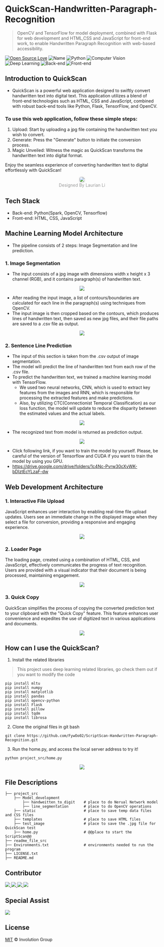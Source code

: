 # QuickScan-Handwritten-Paragraph-Recognition
> OpenCV and TensorFlow for model deployment, combined with Flask for web 
> development and HTML,CSS and JavaScript for front-end work, to enable Handwritten Paragraph 
> Recognition with web-based accessibility.

[![Open Source Love](https://badges.frapsoft.com/os/v2/open-source.svg?v=103)](https://github.com/FywOo02/Boston-House-Pricing-Forecast)
![Name](https://badgen.net/badge/Author/Owen&Laurian&Eddie&Derrick&Cho/orange?)
![Python](https://img.shields.io/badge/python-3.10-519dd9.svg?v=103)
![Computer Vision](https://badgen.net/badge/ComputerVision/OpenCV/blue?)
![Deep Learning](https://badgen.net/badge/DeepLearning/Tensorflow/red?)
![Back-end](https://badgen.net/badge/Back-end/Flask/yellow?)
![Front-end](https://badgen.net/badge/Front-end/HTML&CSS&JavaScript/pink?)


## Introduction to QuickScan
-   QuickScan is a powerful web application designed to swiftly convert handwritten text into digital text. This application utilizes a blend of front-end technologies such as HTML, CSS and JavaScript, combined with robust back-end tools like Python, Flask, TensorFlow, and OpenCV.

### To use this web application, follow these simple steps:

1. Upload: Start by uploading a jpg file containing the handwritten text you wish to convert.
2. Generate: Press the "Generate" button to initiate the conversion process.
3. Magic Unveiled: Witness the magic as QuickScan transforms the handwritten text into digital format.

Enjoy the seamless experience of converting handwritten text to digital effortlessly with QuickScan!

<center>
    <img style="border-radius: 0.3125em;
    box-shadow: 0 2px 4px 0 rgba(34,36,38,.12),0 2px 10px 0 rgba(34,36,38,.08);" 
    src="readme_file_src/quickscan_icon.jpg">
    <br>
    <div style="color:orange;
    display: inline-block;
    color: #999;
    padding: 2px;">Designed By Laurian Li</div>
</center>


## Tech Stack
  - Back-end: Python(Spark, OpenCV, Tensorflow)
  - Front-end: HTML, CSS, JavaScript

## Machine Learning Model Architecture
- The pipeline consists of 2 steps: Image Segmentation and line prediction.
### 1. Image Segmentation
- The input consists of a jpg image with dimensions width x height x 3 channel (RGB), and it contains paragraph(s) of handwritten text.
<div align=center>
<img src="readme_file_src\original_photo.png"> 
</div>

- After reading the input image, a list of contours/boundaries are calculated for each line in the paragraph(s) using techniques from OpenCV.
- The input image is then cropped based on the contours, which produces lines of handwritten text, then saved as new jpg files, and their file paths are saved to a .csv file as output.


<div align=center>
<img src="readme_file_src\opencv_rectangle.png">
</div>
    
### 2. Sentence Line Prediction
- The input of this section is taken from the .csv output of image segmentation.
- The model will predict the line of handwritten text from each row of the .csv file.
- To predict the handwritten text, we trained a machine learning model with TensorFlow.
  - We used two neural networks, CNN, which is used to extract key features from the images and RNN, which is responsible for processing the extracted features and make predictions.
  - Also, by utilizing CTC(Connectionist Temporal Classification) as our loss function, the model will update to reduce the disparity between the estimated values and the actual labels.
<div align=center>
<img src="readme_file_src/CNN_LSTM.png">
</div>

- The recognized text from model is returned as prediction output.

<div align=center>
<img src="readme_file_src/output.png">
</div>

- Click following link, if you want to train the model by yourself. Please, be careful of the version of Tensorflow and CUDA if you want to train the model by using you GPU.
- <https://drive.google.com/drive/folders/1c4Nc-Pvrw30cXvWK-bDIztEcYLzaF-dw>


## Web Development Architecture
### 1. Interactive File Upload
JavaScript enhances user interaction by enabling real-time file upload updates. 
Users see an immediate change in the displayed image when they select a file for conversion, 
providing a responsive and engaging experience.

<div align=center>
<img src="readme_file_src/page1.png">
</div>

### 2. Loader Page 
The loading page, created using a combination of HTML, CSS, and JavaScript, effectively communicates the progress 
of text recognition. Users are provided with a visual indicator that their document is 
being processed, maintaining engagement.

<div align=center>
<img src="readme_file_src/page_load.png">
</div>

### 3. Quick Copy
QuickScan simplifies the process of copying the converted prediction text to 
your clipboard with the "Quick Copy" feature. This feature enhances user
convenience and expedites the use of digitized text in various 
applications and documents.

<div align=center>
<img src="readme_file_src/page2.png">
</div>



## How can I use the QuickScan?
1. Install the related libraries
> This project uses deep learning related libraries, go check them out if 
> you want to modify the code
```
pip install mltu
pip install numpy
pip install matplotlib
pip install pandas
pip install opencv-python
pip install Flask
pip install pillow
pip install tqdm
pip install librosa
```
2. Clone the original files in git bash
```
git clone https://github.com/FywOo02/ScriptScan-Handwritten-Paragraph-Recognition.git
```
3. Run the home.py, and access the local server address to try it!
```
python project_src/home.py
```
<div align=center>
<img src="readme_file_src/local_server.png">
</div>


## File Descriptions
```
├── project_src
    ├── Model_development 
        ├── handweitten_to_digit    # place to do Nerual Network model 
        ├── line_segmentation       # place to do OpenCV operations
    ├── static                      # place to save temp data files and CSS files
    ├── templates                   # place to save HTML files 
    ├── test_image                  # place to save the .jpg file for QuickScan test
    ├── home.py                     # @@place to start the ScriptScan@@
├── readme_file_src
├── Environments.txt                # environments needed to run the program
├── LICENSE.txt 
├── README.md 
```

## Contributor
<a href="https://github.com/LL-Laurian">
  <img src="https://github.com/LL-Laurian.png?size=50">
</a>

<a href="https://github.com/FywOo02">
  <img src="https://github.com/FywOo02.png?size=50">
</a>

<a href="https://github.com/Eyang0612">
  <img src="https://github.com/Eyang0612.png?size=50">
</a>

<a href="https://github.com/owensun2004">
  <img src="https://github.com/owensun2004.png?size=50">
</a>

## Special Assist
<a href="https://github.com/liderrick616">
  <img src="https://github.com/liderrick616.png?size=50">
</a>

## License
[MIT](https://github.com/FywOo02/Handwritten-Digit-Recognizer-With-GUI/blob/main/LICENSE) © Involution Group

